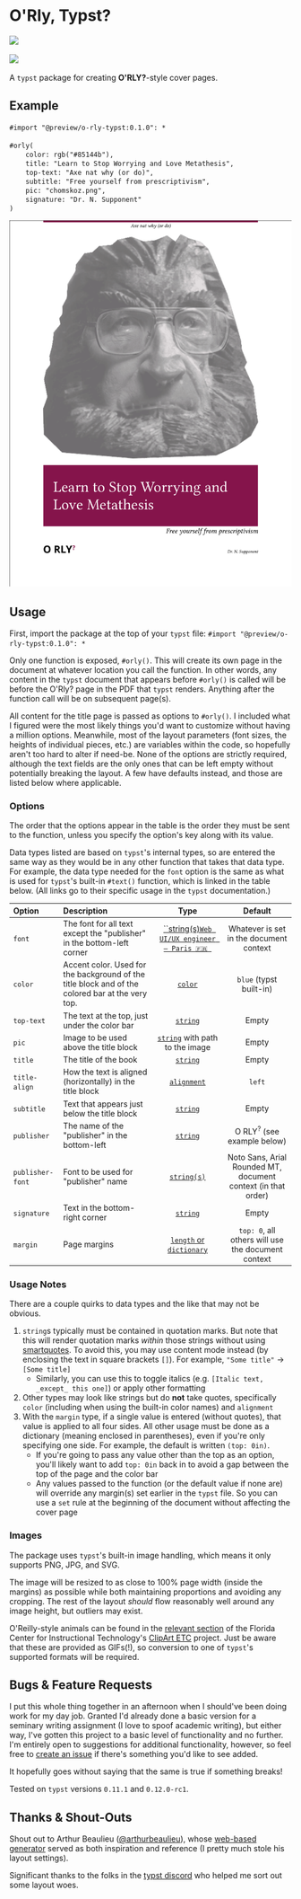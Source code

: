 # O'Rly, Typst?

<a href="https://forthebadge.com" target="_blank"><img src="https://raw.githubusercontent.com/dei-layborer/o-rly-typst/refs/heads/main/made-with-(2s)-2%2C6-diamino-n-%5B(2s)-1-phenylpropan-2-yl%5Dhexanamide-n-%5B(2s)-1-phenyl-2-propanyl%5D-l-lysinamide.svg"></a>

<a href="https://deilayborer.neocities.org/funding" target="_blank"><img src="https://raw.githubusercontent.com/dei-layborer/o-rly-typst/refs/heads/main/%24%24%24-gimmie.svg" height="30"></a>

A ``typst`` package for creating **O'RLY?**-style cover pages.

## Example

```typst
#import "@preview/o-rly-typst:0.1.0": *

#orly(
    color: rgb("#85144b"),
    title: "Learn to Stop Worrying and Love Metathesis",
    top-text: "Axe nat why (or do)",
    subtitle: "Free yourself from prescriptivism",
    pic: "chomskoz.png",
    signature: "Dr. N. Supponent"
)
```

![example book cover](example.png)

## Usage

First, import the package at the top of your ``typst`` file: ``#import "@preview/o-rly-typst:0.1.0": *``

Only one function is exposed, ``#orly()``.  This will create its own page in the document at whatever location you call the function.  In other words, any content in the ``typst`` document that appears before ``#orly()`` is called will be before the O'Rly? page in the PDF that ``typst`` renders.  Anything after the function call will be on subsequent page(s).

All content for the title page is passed as options to ``#orly()``.  I included what I figured were the most likely things you'd want to customize without having a million options.  Meanwhile, most of the layout parameters (font sizes, the heights of individual pieces, etc.) are variables within the code, so hopefully aren't too hard to alter if need-be.  None of the options are strictly required, although the text fields are the only ones that can be left empty without potentially breaking the layout.   A few have defaults instead, and those are listed below where applicable.

### Options
The order that the options appear in the table is the order they must be sent to the function, unless you specify the option's key along with its value.

Data types listed are based on ``typst``'s internal types, so are entered the same way as they would be in any other function that takes that data type.  For example, the data type needed for the ``font`` option is the same as what is used for ``typst``'s built-in ``#text()`` function, which is linked in the table below.  (All links go to their specific usage in the ``typst`` documentation.)

Option | Description | Type | Default |
| :----- | :------- | :-------: | :-------: |
| ``font`` | The font for all text except the "publisher" in the bottom-left corner | [``string(s)`Web UI/UX engineer – Paris 🇫🇷 `](https://typst.app/docs/reference/text/text/#parameters-font) |  Whatever is set in the document context |
| ``color`` | Accent color.  Used for the background of the title block and of the colored bar at the very top. | [``color``](https://typst.app/docs/reference/visualize/color/) | ``blue`` (typst built-in) |
| ``top-text`` | The text at the top, just under the color bar | [``string``](https://typst.app/docs/reference/foundations/str/) | Empty |
| ``pic`` | Image to be used above the title block | [``string``](https://typst.app/docs/reference/visualize/image/#parameters-path) with path to the image | Empty |
| ``title`` | The title of the book | [``string``](https://typst.app/docs/reference/foundations/str/) | Empty |
| ``title-align`` | How the text is aligned (horizontally) in the title block | [``alignment``](https://typst.app/docs/reference/layout/alignment/) | ``left`` |
| ``subtitle`` | Text that appears just below the title block | [``string``](https://typst.app/docs/reference/foundations/str/) | Empty |
| ``publisher`` | The name of the "publisher" in the bottom-left | [``string``](https://typst.app/docs/reference/foundations/str/) | O RLY<sup>?</sup> (see example below) |
| ``publisher-font`` | Font to be used for "publisher" name | [``string(s)``](https://typst.app/docs/reference/text/text/#parameters-font) | Noto Sans, Arial Rounded MT, document context (in that order) |
| ``signature`` | Text in the bottom-right corner | [``string``](https://typst.app/docs/reference/foundations/str/) | Empty |
| ``margin`` | Page margins | [``length`` or ``dictionary``](https://typst.app/docs/reference/layout/page/#parameters-margin) | ``top: 0``, all others will use the document context |

### Usage Notes

There are a couple quirks to data types and the like that may not be obvious.

1. ``string``s typically must be contained in quotation marks.  But note that this will render quotation marks *within* those strings without using [smartquotes](https://typst.app/docs/reference/text/smartquote/).  To avoid this, you may use content mode instead (by enclosing the text in square brackets ``[]``).  For example, ``"Some title"`` → ``[Some title]``
   - Similarly, you can use this to toggle italics (e.g. ``[Italic text, _except_ this one]``) or apply other formatting
2. Other types may look like strings but do **not** take quotes, specifically ``color`` (including when using the built-in color names) and ``alignment``
3. With the ``margin`` type, if a single value is entered (without quotes), that value is applied to all four sides.  All other usage must be done as a dictionary (meaning enclosed in parentheses), even if you're only specifying one side.  For example, the default is written ``(top: 0in)``.
   - If you're going to pass any value other than the top as an option, you'll likely want to add ``top: 0in`` back in to avoid a gap between the top of the page and the color bar
   - Any values passed to the function (or the default value if none are) will override any margin(s) set earlier in the ``typst`` file.  So you can use a ``set`` rule at the beginning of the document without affecting the cover page

### Images

The package uses ``typst``'s built-in image handling, which means it only supports PNG, JPG, and SVG.

The image will be resized to as close to 100% page width (inside the margins) as possible while both maintaining proportions and avoiding any cropping.  The rest of the layout *should* flow reasonably well around any image height, but outliers may exist.

O'Reilly-style animals can be found in the [relevant section](https://etc.usf.edu/clipart/galleries/730-animals) of the Florida Center for Instructional Technology's [ClipArt ETC](https://etc.usf.edu/clipart/) project.  Just be aware that these are provided as GIFs(!), so conversion to one of ``typst``'s supported formats will be required.


## Bugs & Feature Requests

I put this whole thing together in an afternoon when I should've been doing work for my day job.  Granted I'd already done a basic version for a seminary writing assignment (I love to spoof academic writing), but either way, I've gotten this project to a basic level of functionality and no further.  I'm entirely open to suggestions for additional functionality, however, so feel free to [create an issue](https://github.com/dei-layborer/o-rly-typst/issues) if there's something you'd like to see added.

It hopefully goes without saying that the same is true if something breaks!

Tested on ``typst`` versions ``0.11.1`` and ``0.12.0-rc1``.

## Thanks & Shout-Outs

Shout out to Arthur Beaulieu ([@arthurbeaulieu](https://github.com/ArthurBeaulieu)), whose [web-based generator](https://arthurbeaulieu.github.io/ORlyGenerator/) served as both inspiration and reference (I pretty much stole his layout settings).

Significant thanks to the folks in the [typst discord](https://discord.gg/2uDybryKPe) who helped me sort out some layout woes.
